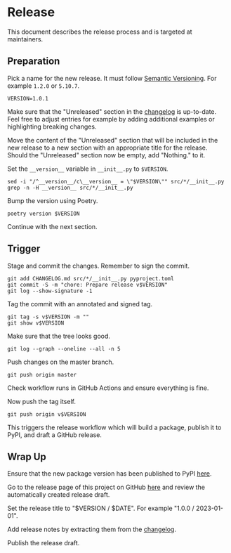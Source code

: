 # Release

This document describes the release process and is targeted at maintainers.

## Preparation

Pick a name for the new release. It must follow
[Semantic Versioning](https://semver.org). For example `1.2.0` or `5.10.7`.

```
VERSION=1.0.1
```

Make sure that the "Unreleased" section in the [changelog](CHANGELOG.md) is
up-to-date. Feel free to adjust entries for example by adding additional
examples or highlighting breaking changes.

Move the content of the "Unreleased" section that will be included in the new
release to a new section with an appropriate title for the release. Should the
"Unreleased" section now be empty, add "Nothing." to it.

Set the `__version__` variable in `__init__.py` to `$VERSION`.

```
sed -i "/^__version__/c\__version__ = \"$VERSION\"" src/*/__init__.py
grep -n -H __version__ src/*/__init__.py
```

Bump the version using Poetry.

```
poetry version $VERSION
```

Continue with the next section.

## Trigger

Stage and commit the changes. Remember to sign the commit.

```
git add CHANGELOG.md src/*/__init__.py pyproject.toml
git commit -S -m "chore: Prepare release v$VERSION"
git log --show-signature -1
```

Tag the commit with an annotated and signed tag.

```
git tag -s v$VERSION -m ""
git show v$VERSION
```

Make sure that the tree looks good.

```
git log --graph --oneline --all -n 5
```

Push changes on the master branch.

```
git push origin master
```

Check workflow runs in GitHub Actions and ensure everything is fine.

Now push the tag itself.

```
git push origin v$VERSION
```

This triggers the release workflow which will build a package, publish it to
PyPI, and draft a GitHub release.

## Wrap Up

Ensure that the new package version has been published to PyPI
[here](https://pypi.org/project/testbench-sardine).

Go to the release page of this project on GitHub
[here](https://github.com/trallnag/testbench-sardine/releases) and review the
automatically created release draft.

Set the release title to "$VERSION / $DATE". For example "1.0.0 / 2023-01-01".

Add release notes by extracting them from the [changelog](CHANGELOG.md).

Publish the release draft.
